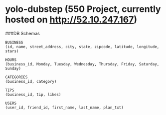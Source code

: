 # yolo-dubstep (550 Project, currently hosted on http://52.10.247.167)


###DB Schemas

```
BUSINESS
(id, name, street_address, city, state, zipcode, latitude, longitude, stars)

HOURS
(business_id, Monday, Tuesday, Wednesday, Thursday, Friday, Saturday, Sunday)

CATEGORIES
(business_id, category)

TIPS
(business_id, tip, likes)

USERS
(user_id, friend_id, first_name, last_name, plan_txt)
```




